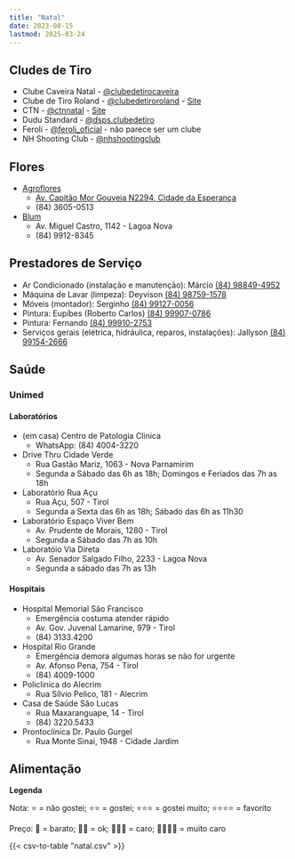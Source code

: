 ```yaml
---
title: "Natal"
date: 2023-08-15
lastmod: 2025-03-24
---
```


## Cludes de Tiro
- Clube Caveira Natal - [@clubedetirocaveira](https://www.instagram.com/clubedetirocaveira/)
- Clube de Tiro Roland - [@clubedetiroroland](https://www.instagram.com/clubedetiroroland/) - [Site](https://clubedetiroroland.com.br/)
- CTN - [@ctnnatal](https://www.instagram.com/ctnnatal/) - [Site](https://ctnnatal.com.br/)
- Dudu Standard - [@dsps.clubedetiro](https://www.instagram.com/dsps.clubedetiro/)
- Feroli - [@feroli_oficial](https://www.instagram.com/feroli_oficial/) - não parece ser um clube
- NH Shooting Club - [@nhshootingclub](https://www.instagram.com/nhshootingclub/)

## Flores
- [Agroflores](https://www.agroflores.com.br/)
	- [Av. Capitão Mor Gouveia N2294, Cidade da Esperança](https://maps.app.goo.gl/heA3XoeLj5dDHAJJ6)
	- (84) 3605-0513
- [Blum](https://universoblum.com/)
	- Av. Miguel Castro, 1142 - Lagoa Nova
	- (84) 9912-8345

## Prestadores de Serviço
- Ar Condicionado (instalação e manutenção): Márcio [(84) 98849-4952](https://wa.me/+5584988494952)
- Máquina de Lavar (limpeza): Deyvison [(84) 98759-1578](https://wa.me/+5584987591578)
- Móveis (montador): Serginho [(84) 99127-0056](https://wa.me/+5584991270056)
- Pintura: Eupíbes (Roberto Carlos) [(84) 99907-0786](https://wa.me/+5584999070786)
- Pintura: Fernando [(84) 99910-2753](https://wa.me/+5584999102753)
- Serviços gerais (elétrica, hidráulica, reparos, instalações): Jallyson [(84) 99154-2666](https://wa.me/+5584991542666)

## Saúde
### Unimed
#### Laboratórios
- (em casa) Centro de Patologia Clinica
    - WhatsApp: (84) 4004-3220
- Drive Thru Cidade Verde
	- Rua Gastão Mariz, 1063 - Nova Parnamirim
	- Segunda a Sábado das 6h as 18h; Domingos e Feriados das 7h as 18h
- Laboratório Rua Açu
	- Rua Açu, 507 - Tirol
	- Segunda a Sexta das 6h as 18h; Sábado das 6h as 11h30
- Laboratório Espaço Viver Bem
	- Av. Prudente de Morais, 1280 - Tirol
	- Segunda a Sábado das 7h as 10h
- Laboratóio Via Direta
	- Av. Senador Salgado Filho, 2233 - Lagoa Nova
	- Segunda a sábado das 7h as 13h
#### Hospitais
- Hospital Memorial São Francisco
	- Emergência costuma atender rápido
	- Av. Gov. Juvenal Lamarine, 979 - Tirol
	- (84) 3133.4200
- Hospital Rio Grande
	- Emergência demora algumas horas se não for urgente
	- Av. Afonso Pena, 754 - Tirol
	- (84) 4009-1000
- Policlinica do Alecrim
	- Rua Sílvio Pelico, 181 - Alecrim
- Casa de Saúde São Lucas
	- Rua Maxaranguape, 14 - Tirol
	- (84) 3220.5433
- Prontoclínica Dr. Paulo Gurgel
	- Rua Monte Sinai, 1948 - Cidade Jardim


## Alimentação

**Legenda**

Nota: ⭐️ = não gostei; ⭐️⭐️ = gostei; ⭐️⭐️⭐️ = gostei muito; ⭐️⭐️⭐️⭐️ = favorito

Preço: 💸 = barato; 💸💸 = ok; 💸💸💸 = caro; 💸💸💸💸 = muito caro

{{< csv-to-table "natal.csv" >}}
